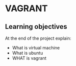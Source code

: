 # VAGRANT
## Learning objectives
At the end of the project explain:
* What is virtual machine
* What is ubuntu
* WHAT is vagrant
